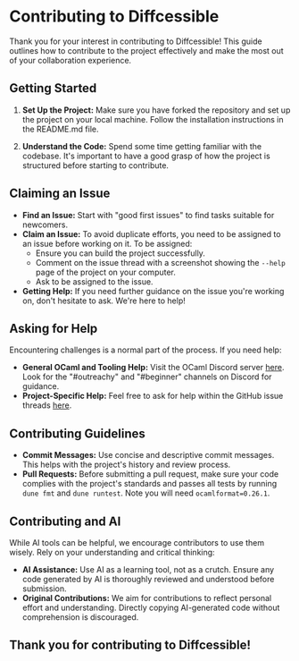 # Contributing to Diffcessible

Thank you for your interest in contributing to Diffcessible! This guide outlines how to contribute to the project effectively and make the most out of your collaboration experience.

## Getting Started

1. **Set Up the Project:** Make sure you have forked the repository and set up the project on your local machine. Follow the installation instructions in the README.md file.

2. **Understand the Code:** Spend some time getting familiar with the codebase. It's important to have a good grasp of how the project is structured before starting to contribute.

## Claiming an Issue

- **Find an Issue:** Start with "good first issues" to find tasks suitable for newcomers.
- **Claim an Issue:** To avoid duplicate efforts, you need to be assigned to an issue before working on it. To be assigned:
  - Ensure you can build the project successfully.
  - Comment on the issue thread with a screenshot showing the `--help` page of the project on your computer.
  - Ask to be assigned to the issue.
- **Getting Help:** If you need further guidance on the issue you're working on, don't hesitate to ask. We're here to help!

## Asking for Help

Encountering challenges is a normal part of the process. If you need help:

- **General OCaml and Tooling Help:** Visit the OCaml Discord server [here](https://discord.gg/tX3h39jxR6). Look for the "#outreachy" and "#beginner" channels on Discord for guidance.
- **Project-Specific Help:** Feel free to ask for help within the GitHub issue threads [here](https://github.com/panglesd/diffcessible/issues).

## Contributing Guidelines

- **Commit Messages:** Use concise and descriptive commit messages. This helps with the project's history and review process.
- **Pull Requests:** Before submitting a pull request, make sure your code complies with the project's standards and passes all tests by running `dune fmt` and `dune runtest`. Note you will need `ocamlformat=0.26.1`.

## Contributing and AI

While AI tools can be helpful, we encourage contributors to use them wisely. Rely on your understanding and critical thinking:

- **AI Assistance:** Use AI as a learning tool, not as a crutch. Ensure any code generated by AI is thoroughly reviewed and understood before submission.
- **Original Contributions:** We aim for contributions to reflect personal effort and understanding. Directly copying AI-generated code without comprehension is discouraged.

## Thank you for contributing to Diffcessible!
